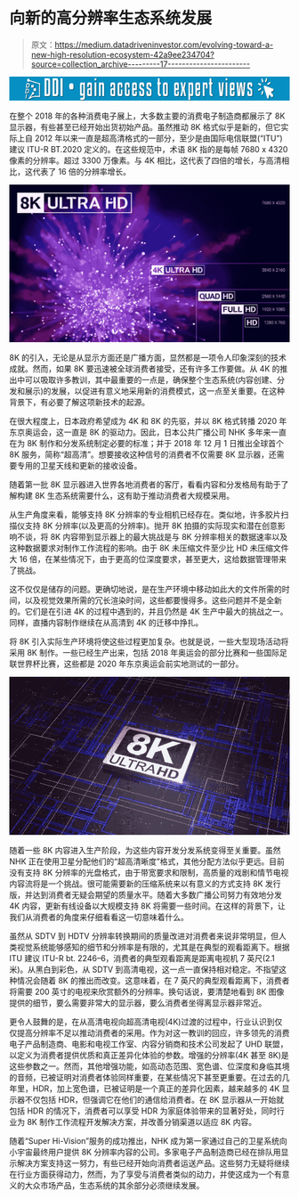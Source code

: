 # 向新的高分辨率生态系统发展

> 原文：<https://medium.datadriveninvestor.com/evolving-toward-a-new-high-resolution-ecosystem-42a9ee234704?source=collection_archive---------17----------------------->

[![](img/9d85c792c241a5035a1738d615d70e89.png)](http://www.track.datadriveninvestor.com/1B9E)

在整个 2018 年的各种消费电子展上，大多数主要的消费电子制造商都展示了 8K 显示器，有些甚至已经开始出货初始产品。虽然推动 8K 格式似乎是新的，但它实际上自 2012 年以来一直是超高清格式的一部分，至少是由国际电信联盟(“ITU”)建议 ITU-R BT.2020 定义的。在这些规范中，术语 8K 指的是每帧 7680 x 4320 像素的分辨率。超过 3300 万像素。与 4K 相比，这代表了四倍的增长，与高清相比，这代表了 16 倍的分辨率增长。

![](img/d5d5de277153dba4af4bc6568f0fd5cb.png)

8K 的引入，无论是从显示方面还是广播方面，显然都是一项令人印象深刻的技术成就。然而，如果 8K 要迅速被全球消费者接受，还有许多工作要做。从 4K 的推出中可以吸取许多教训，其中最重要的一点是，确保整个生态系统(内容创建、分发和展示)的发展，以促进有意义地采用新的消费模式，这一点至关重要。在这种背景下，有必要了解这项新技术的起源。

在很大程度上，日本政府希望成为 4K 和 8K 的先驱，并以 8K 格式转播 2020 年东京奥运会，这一直是 8K 的驱动力。因此，日本公共广播公司 NHK 多年来一直在为 8K 制作和分发系统制定必要的标准；并于 2018 年 12 月 1 日推出全球首个 8K 服务，简称“超高清”。想要接收这种信号的消费者不仅需要 8K 显示器，还需要专用的卫星天线和更新的接收设备。

随着第一批 8K 显示器进入世界各地消费者的客厅，看看内容和分发格局有助于了解构建 8K 生态系统需要什么，这有助于推动消费者大规模采用。

从生产角度来看，能够支持 8K 分辨率的专业相机已经存在。类似地，许多胶片扫描仪支持 8K 分辨率(以及更高的分辨率)。抛开 8K 拍摄的实际现实和潜在创意影响不谈，将 8K 内容带到显示器上的最大挑战是与 8K 分辨率相关的数据速率以及这种数据要求对制作工作流程的影响。由于 8K 未压缩文件至少比 HD 未压缩文件大 16 倍，在某些情况下，由于更高的位深度要求，甚至更大，这给数据管理带来了挑战。

这不仅仅是储存的问题。更确切地说，是在生产环境中移动如此大的文件所需的时间，以及视觉效果所需的冗长渲染时间，这些都要慢得多。这些问题并不是全新的。它们是在引进 4K 的过程中遇到的，并且仍然是 4K 生产中最大的挑战之一。同样，直播内容制作继续在从高清到 4K 的迁移中挣扎。

将 8K 引入实际生产环境将使这些过程更加复杂。也就是说，一些大型现场活动将采用 8K 制作。一些已经生产出来，包括 2018 年奥运会的部分比赛和一些国际足联世界杯比赛，这些都是 2020 年东京奥运会前实地测试的一部分。

![](img/b191da5b40c2a61b29e44216de7f1b19.png)

随着一些 8K 内容进入生产阶段，为这些内容开发分发系统变得至关重要。虽然 NHK 正在使用卫星分配他们的“超高清晰度”格式，其他分配方法似乎更远。目前没有支持 8K 分辨率的光盘格式，由于带宽要求和限制，高质量的戏剧和情节电视内容流将是一个挑战。很可能需要新的压缩系统来以有意义的方式支持 8K 发行版，并达到消费者无疑会期望的质量水平。随着大多数广播公司努力有效地分发 4K 内容，更新有线设备以大规模支持 8K 将需要一些时间。在这样的背景下，让我们从消费者的角度来仔细看看这一切意味着什么。

虽然从 SDTV 到 HDTV 分辨率转换期间的质量改进对消费者来说非常明显，但人类视觉系统能够感知的细节和分辨率是有限的，尤其是在典型的观看距离下。根据 ITU 建议 ITU-R bt. 2246–6，消费者的典型观看距离是距离电视机 7 英尺(2.1 米)。从黑白到彩色，从 SDTV 到高清电视，这一点一直保持相对稳定。不指望这种情况会随着 8K 的推出而改变。这意味着，在 7 英尺的典型观看距离下，消费者将需要 200 英寸的电视来欣赏额外的分辨率。换句话说，要清楚地看到 8K 图像提供的细节，要么需要非常大的显示器，要么消费者坐得离显示器非常近。

更令人鼓舞的是，在从高清电视向超高清电视(4K)过渡的过程中，行业认识到仅仅提高分辨率不足以推动消费者的采用。作为对这一教训的回应，许多领先的消费电子产品制造商、电影和电视工作室、内容分销商和技术公司发起了 UHD 联盟，以定义为消费者提供优质和真正差异化体验的参数。增强的分辨率(4K 甚至 8K)是这些参数之一。然而，其他增强功能，如高动态范围、宽色谱、位深度和身临其境的音频，已被证明对消费者体验同样重要，在某些情况下甚至更重要。在过去的几年里，HDR，加上宽色谱，已被证明是一个真正的差异化因素，越来越多的 4K 显示器不仅包括 HDR，但强调它在他们的通信给消费者。在 8K 显示器从一开始就包括 HDR 的情况下，消费者可以享受 HDR 为家庭体验带来的显著好处，同时行业为 8K 制作工作流程开发解决方案，并改善分销渠道以适应 8K 内容。

随着“Super Hi-Vision”服务的成功推出，NHK 成为第一家通过自己的卫星系统向小宇宙最终用户提供 8K 分辨率内容的公司。多家电子产品制造商已经在排队用显示解决方案支持这一努力，有些已经开始向消费者运送产品。这些努力无疑将继续在行业方面获得动力，然而，为了享受与消费者类似的动力，并使这成为一个有意义的大众市场产品，生态系统的其余部分必须继续发展。